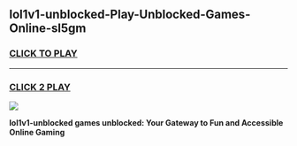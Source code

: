 
## lol1v1-unblocked-Play-Unblocked-Games-Online-sl5gm
<h3>
<a href="https://premium76.site?title=lol1v1-unblocked&ref=25A">CLICK TO PLAY</a></h3>
<hr>

<h3>
<a href="https://premium76.site?title=lol1v1-unblocked&ref=25A">CLICK 2 PLAY</a>
  
</h3>

<a href="https://premium76.site?title=lol1v1-unblocked&ref=25A"><img src="https://clearcache.store/games.png"></a>


**lol1v1-unblocked games unblocked: Your Gateway to Fun and Accessible Online Gaming**
